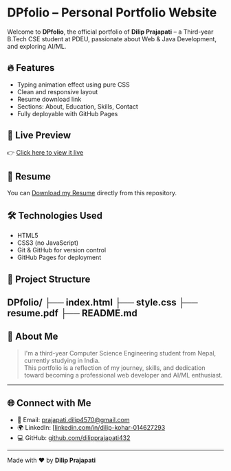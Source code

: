 # DPfolio – Personal Portfolio Website

Welcome to **DPfolio**, the official portfolio of **Dilip Prajapati** – a Third-year B.Tech CSE student at PDEU, passionate about Web & Java Development, and exploring AI/ML.

## 🔥 Features

- Typing animation effect using pure CSS
- Clean and responsive layout
- Resume download link
- Sections: About, Education, Skills, Contact
- Fully deployable with GitHub Pages

## 🚀 Live Preview

👉 [Click here to view it live](https://dilipkohar.github.io/DPfolio/)

## 📄 Resume

You can [Download my Resume](./resume.pdf) directly from this repository.

## 🛠️ Technologies Used

- HTML5
- CSS3 (no JavaScript)
- Git & GitHub for version control
- GitHub Pages for deployment

## 📁 Project Structure
DPfolio/
├── index.html
├── style.css
├── resume.pdf
├── README.md
---

## 👤 About Me

> I'm a third-year Computer Science Engineering student from Nepal, currently studying in India.  
> This portfolio is a reflection of my journey, skills, and dedication toward becoming a professional web developer and AI/ML enthusiast.

---

## 🌐 Connect with Me

- 📧 Email: prajapati.dilip4570@gmail.com
- 🌍 LinkedIn: [[linkedin.com/in/dilip-kohar-014627293](https://linkedin.com/in/dilip-kohar-014627293)
- 💻 GitHub: [github.com/dilipprajapati432](https://github.com/dilipprajapati432)             

---

Made with ❤️ by **Dilip Prajapati**
